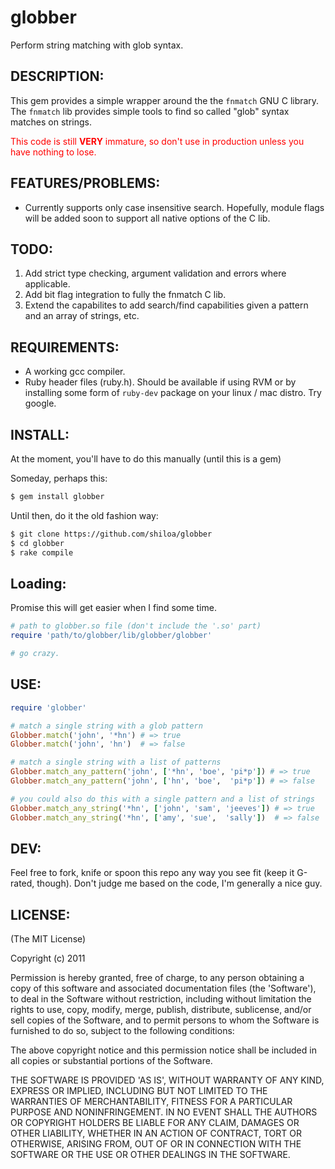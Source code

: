 # globber

Perform string matching with glob syntax. 

## DESCRIPTION:

This gem provides a simple wrapper around the the `fnmatch` GNU C library. The `fnmatch` lib provides simple tools to find so called "glob" syntax matches on strings. 

<div style="display: block; color: red;">
  This code is still <b>VERY</b> immature, so don't use in production unless you have nothing to lose.
</div>

## FEATURES/PROBLEMS:

* Currently supports only case insensitive search. Hopefully, module flags will be added soon to support all native options of the C lib.

## TODO:

1. Add strict type checking, argument validation and errors where applicable.
2. Add bit flag integration to fully the fnmatch C lib.
3. Extend the capabilites to add search/find capabilities given a pattern and an array of strings, etc.

## REQUIREMENTS:

* A working gcc compiler.
* Ruby header files (ruby.h). Should be available if using RVM or by installing some form of `ruby-dev` package on your linux / mac distro. Try google.

## INSTALL:

At the moment, you'll have to do this manually (until this is a gem)

Someday, perhaps this:

```sh
$ gem install globber
```

Until then, do it the old fashion way:

```sh
$ git clone https://github.com/shiloa/globber
$ cd globber
$ rake compile
```

## Loading:
Promise this will get easier when I find some time.

```ruby
# path to globber.so file (don't include the '.so' part)
require 'path/to/globber/lib/globber/globber'

# go crazy.
```

## USE:
```ruby
require 'globber'

# match a single string with a glob pattern
Globber.match('john', '*hn') # => true
Globber.match('john', 'hn')  # => false

# match a single string with a list of patterns
Globber.match_any_pattern('john', ['*hn', 'boe', 'pi*p']) # => true
Globber.match_any_pattern('john', ['hn', 'boe',  'pi*p']) # => false

# you could also do this with a single pattern and a list of strings
Globber.match_any_string('*hn', ['john', 'sam', 'jeeves']) # => true
Globber.match_any_string('*hn', ['amy', 'sue',  'sally'])  # => false
```

## DEV:
Feel free to fork, knife or spoon this repo any way you see fit (keep it G-rated, though). Don't judge me based on the code, I'm generally a nice guy.

## LICENSE:

(The MIT License)

Copyright (c) 2011 

Permission is hereby granted, free of charge, to any person obtaining
a copy of this software and associated documentation files (the
'Software'), to deal in the Software without restriction, including
without limitation the rights to use, copy, modify, merge, publish,
distribute, sublicense, and/or sell copies of the Software, and to
permit persons to whom the Software is furnished to do so, subject to
the following conditions:

The above copyright notice and this permission notice shall be
included in all copies or substantial portions of the Software.

THE SOFTWARE IS PROVIDED 'AS IS', WITHOUT WARRANTY OF ANY KIND,
EXPRESS OR IMPLIED, INCLUDING BUT NOT LIMITED TO THE WARRANTIES OF
MERCHANTABILITY, FITNESS FOR A PARTICULAR PURPOSE AND NONINFRINGEMENT.
IN NO EVENT SHALL THE AUTHORS OR COPYRIGHT HOLDERS BE LIABLE FOR ANY
CLAIM, DAMAGES OR OTHER LIABILITY, WHETHER IN AN ACTION OF CONTRACT,
TORT OR OTHERWISE, ARISING FROM, OUT OF OR IN CONNECTION WITH THE
SOFTWARE OR THE USE OR OTHER DEALINGS IN THE SOFTWARE.
